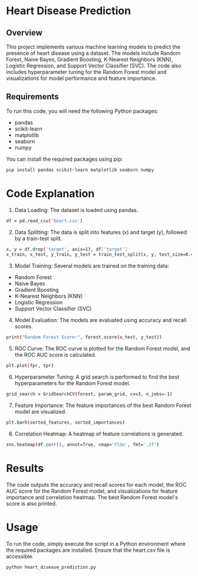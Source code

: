 # Heart Disease Prediction

## Overview
This project implements various machine learning models to predict the presence of heart disease using a dataset. The models include Random Forest, Naive Bayes, Gradient Boosting, K-Nearest Neighbors (KNN), Logistic Regression, and Support Vector Classifier (SVC). The code also includes hyperparameter tuning for the Random Forest model and visualizations for model performance and feature importance.

## Requirements
To run this code, you will need the following Python packages:
- pandas
- scikit-learn
- matplotlib
- seaborn
- numpy

You can install the required packages using pip:
```bash
pip install pandas scikit-learn matplotlib seaborn numpy
```

# Code Explanation
1. Data Loading: The dataset is loaded using pandas.

```bash
df = pd.read_csv('heart.csv')
```

2. Data Splitting: The data is split into features (x) and target (y), followed by a train-test split.
```bash
x, y = df.drop('target', axis=1), df['target']
x_train, x_test, y_train, y_test = train_test_split(x, y, test_size=0.4, random_state=9)
```

3. Model Training: Several models are trained on the training data:
- Random Forest 
- Naive Bayes
- Gradient Boosting
- K-Nearest Neighbors (KNN)
- Logistic Regression
- Support Vector Classifier (SVC)


4. Model Evaluation: The models are evaluated using accuracy and recall scores.

```bash
print("Random Forest Score:", forest.score(x_test, y_test))
```

5. ROC Curve: The ROC curve is plotted for the Random Forest model, and the ROC AUC score is calculated.
```bash
plt.plot(fpr, tpr)
```

6. Hyperparameter Tuning: A grid search is performed to find the best hyperparameters for the Random Forest model.

```bash
grid_search = GridSearchCV(forest, param_grid, cv=3, n_jobs=-1)
```

7. Feature Importance: The feature importances of the best Random Forest model are visualized.

```bash 
plt.barh(sorted_features, sorted_importances)
```

8. Correlation Heatmap: A heatmap of feature correlations is generated.
```bash
sns.heatmap(df.corr(), annot=True, cmap='YlGn', fmt='.2f')
```


# Results
The code outputs the accuracy and recall scores for each model, the ROC AUC score for the Random Forest model, and visualizations for feature importance and correlation heatmap. The best Random Forest model's score is also printed.


# Usage

To run the code, simply execute the script in a Python environment where the required packages are installed. Ensure that the heart.csv file is accessible.


```bash
python heart_disease_prediction.py
```